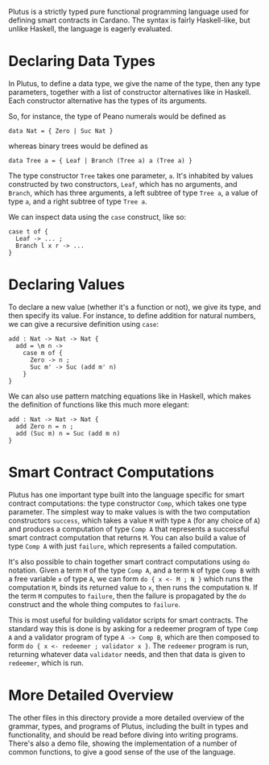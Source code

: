 Plutus is a strictly typed pure functional programming language used for
defining smart contracts in Cardano. The syntax is fairly Haskell-like, but
unlike Haskell, the language is eagerly evaluated.



Declaring Data Types
====================

In Plutus, to define a data type, we give the name of the type, then any type
parameters, together with a list of constructor alternatives like in Haskell.
Each constructor alternative has the types of its arguments.

So, for instance, the type of Peano numerals would be defined as

    data Nat = { Zero | Suc Nat }

whereas binary trees would be defined as

    data Tree a = { Leaf | Branch (Tree a) a (Tree a) }

The type constructor `Tree` takes one parameter, `a`. It's inhabited by values
constructed by two constructors, `Leaf`, which has no arguments, and `Branch`,
which has three arguments, a left subtree of type `Tree a`, a value of type
`a`, and a right subtree of type `Tree a`.

We can inspect data using the `case` construct, like so:

    case t of {
      Leaf -> ... ;
      Branch l x r -> ...
    }



Declaring Values
================

To declare a new value (whether it's a function or not), we give its type, and
then specify its value. For instance, to define addition for natural numbers,
we can give a recursive definition using `case`:

    add : Nat -> Nat -> Nat {
      add = \m n ->
        case m of {
          Zero -> n ;
          Suc m' -> Suc (add m' n)
        }
    }

We can also use pattern matching equations like in Haskell, which makes the
definition of functions like this much more elegant:

    add : Nat -> Nat -> Nat {
      add Zero n = n ;
      add (Suc m) n = Suc (add m n)
    }



Smart Contract Computations
===========================

Plutus has one important type built into the language specific for smart
contract computations: the type constructor `Comp`, which takes one type
parameter. The simplest way to make values is with the two computation
constructors `success`, which takes a value `M` with type `A` (for any choice
of `A`) and produces a computation of type `Comp A` that represents a
successful smart contract computation that returns `M`. You can also build a
value of type `Comp A` with just `failure`, which represents a failed
computation.

It's also possible to chain together smart contract computations using `do`
notation. Given a term `M` of the type `Comp A`, and a term `N` of type
`Comp B` with a free variable `x` of type `A`, we can form `do { x <- M ; N }`
which runs the computation `M`, binds its returned value to `x`, then runs the
computation `N`. If the term `M` computes to `failure`, then the failure is
propagated by the `do` construct and the whole thing computes to `failure`.

This is most useful for building validator scripts for smart contracts. The
standard way this is done is by asking for a redeemer program of type `Comp A`
and a validator program of type `A -> Comp B`, which are then composed to form
`do { x <- redeemer ; validator x }`. The `redeemer` program is run, returning
whatever data `validator` needs, and then that data is given to `redeemer`,
which is run.




More Detailed Overview
======================

The other files in this directory provide a more detailed overview of the
grammar, types, and programs of Plutus, including the built in types and
functionality, and should be read before diving into writing programs. There's
also a demo file, showing the implementation of a number of common functions,
to give a good sense of the use of the language.
